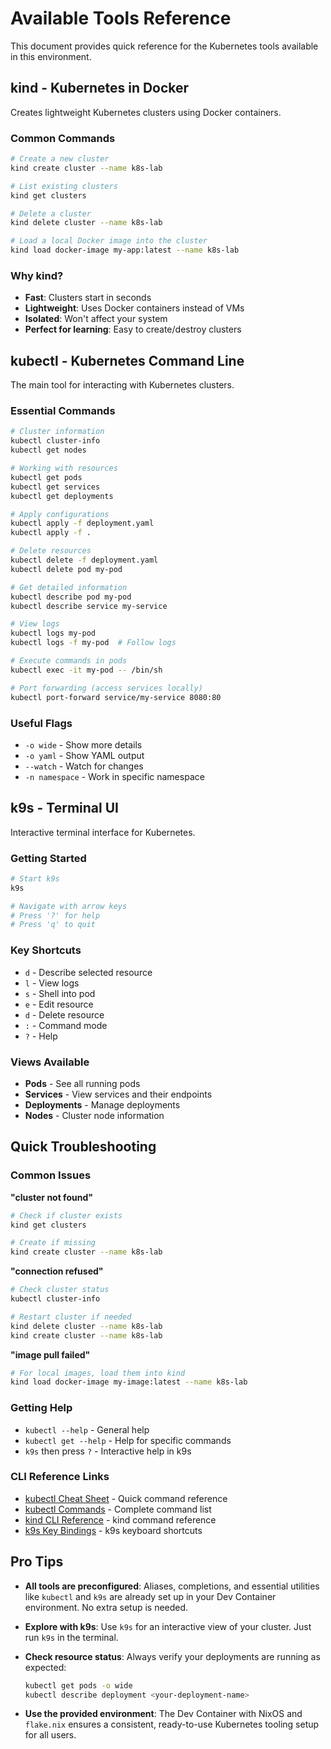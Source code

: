 # Available Tools Reference

This document provides quick reference for the Kubernetes tools available in this environment.

## kind - Kubernetes in Docker

Creates lightweight Kubernetes clusters using Docker containers.

### Common Commands
```bash
# Create a new cluster
kind create cluster --name k8s-lab

# List existing clusters
kind get clusters

# Delete a cluster
kind delete cluster --name k8s-lab

# Load a local Docker image into the cluster
kind load docker-image my-app:latest --name k8s-lab
```

### Why kind?
- **Fast**: Clusters start in seconds
- **Lightweight**: Uses Docker containers instead of VMs
- **Isolated**: Won't affect your system
- **Perfect for learning**: Easy to create/destroy clusters

## kubectl - Kubernetes Command Line

The main tool for interacting with Kubernetes clusters.

### Essential Commands
```bash
# Cluster information
kubectl cluster-info
kubectl get nodes

# Working with resources
kubectl get pods
kubectl get services
kubectl get deployments

# Apply configurations
kubectl apply -f deployment.yaml
kubectl apply -f .

# Delete resources
kubectl delete -f deployment.yaml
kubectl delete pod my-pod

# Get detailed information
kubectl describe pod my-pod
kubectl describe service my-service

# View logs
kubectl logs my-pod
kubectl logs -f my-pod  # Follow logs

# Execute commands in pods
kubectl exec -it my-pod -- /bin/sh

# Port forwarding (access services locally)
kubectl port-forward service/my-service 8080:80
```

### Useful Flags
- `-o wide` - Show more details
- `-o yaml` - Show YAML output
- `--watch` - Watch for changes
- `-n namespace` - Work in specific namespace

## k9s - Terminal UI

Interactive terminal interface for Kubernetes.

### Getting Started
```bash
# Start k9s
k9s

# Navigate with arrow keys
# Press '?' for help
# Press 'q' to quit
```

### Key Shortcuts
- `d` - Describe selected resource
- `l` - View logs
- `s` - Shell into pod
- `e` - Edit resource
- `d` - Delete resource
- `:` - Command mode
- `?` - Help

### Views Available
- **Pods** - See all running pods
- **Services** - View services and their endpoints
- **Deployments** - Manage deployments
- **Nodes** - Cluster node information

## Quick Troubleshooting

### Common Issues

**"cluster not found"**
```bash
# Check if cluster exists
kind get clusters

# Create if missing
kind create cluster --name k8s-lab
```

**"connection refused"**
```bash
# Check cluster status
kubectl cluster-info

# Restart cluster if needed
kind delete cluster --name k8s-lab
kind create cluster --name k8s-lab
```

**"image pull failed"**
```bash
# For local images, load them into kind
kind load docker-image my-image:latest --name k8s-lab
```

### Getting Help
- `kubectl --help` - General help
- `kubectl get --help` - Help for specific commands
- `k9s` then press `?` - Interactive help in k9s

### CLI Reference Links
- [kubectl Cheat Sheet](https://kubernetes.io/docs/reference/kubectl/cheatsheet/) - Quick command reference
- [kubectl Commands](https://kubernetes.io/docs/reference/generated/kubectl/kubectl-commands) - Complete command list
- [kind CLI Reference](https://kind.sigs.k8s.io/docs/user/quick-start/) - kind command reference
- [k9s Key Bindings](https://k9scli.io/topics/keybindings/) - k9s keyboard shortcuts

## Pro Tips

- **All tools are preconfigured**: Aliases, completions, and essential utilities like `kubectl` and `k9s` are already set up in your Dev Container environment. No extra setup is needed.

- **Explore with k9s**: Use `k9s` for an interactive view of your cluster. Just run `k9s` in the terminal.

- **Check resource status**: Always verify your deployments are running as expected:
  ```bash
  kubectl get pods -o wide
  kubectl describe deployment <your-deployment-name>
  ```

- **Use the provided environment**: The Dev Container with NixOS and `flake.nix` ensures a consistent, ready-to-use Kubernetes tooling setup for all users.
